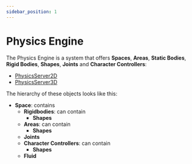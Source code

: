 ```yaml
---
sidebar_position: 1
---
```


# Physics Engine

The Physics Engine is a system that offers **Spaces**, **Areas**, **Static Bodies**, **Rigid Bodies**, **Shapes**, **Joints** and **Character Controllers**:
- [PhysicsServer2D](https://docs.godotengine.org/en/stable/classes/class_physicsserver2dextension.html#class-physicsserver2dextension)
- [PhysicsServer3D](https://docs.godotengine.org/en/stable/classes/class_physicsserver3dextension.html#class-physicsserver3dextension)

The hierarchy of these objects looks like this:

- **Space**: contains
  - **Rigidbodies**: can contain
    - **Shapes**
  - **Areas**: can contain
    - **Shapes**
  - **Joints**
  - **Character Controllers**: can contain
    - **Shapes**
  - **Fluid**

